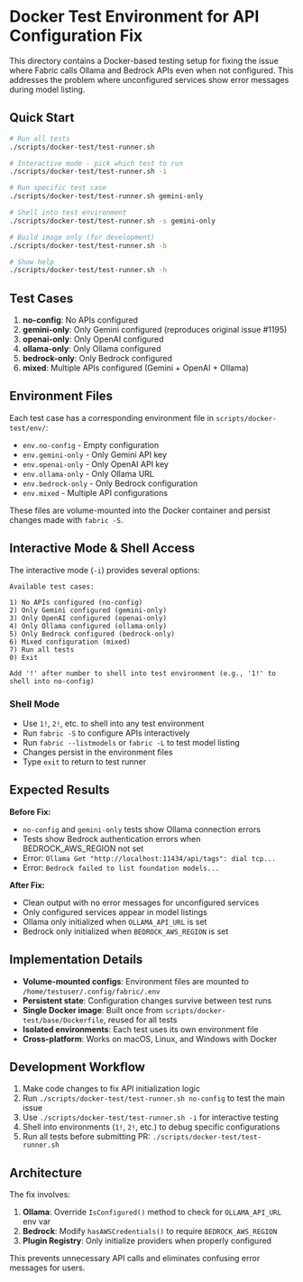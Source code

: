 # Docker Test Environment for API Configuration Fix

This directory contains a Docker-based testing setup for fixing the issue where Fabric calls Ollama and Bedrock APIs even when not configured. This addresses the problem where unconfigured services show error messages during model listing.

## Quick Start

```bash
# Run all tests
./scripts/docker-test/test-runner.sh

# Interactive mode - pick which test to run
./scripts/docker-test/test-runner.sh -i

# Run specific test case
./scripts/docker-test/test-runner.sh gemini-only

# Shell into test environment
./scripts/docker-test/test-runner.sh -s gemini-only

# Build image only (for development)
./scripts/docker-test/test-runner.sh -b

# Show help
./scripts/docker-test/test-runner.sh -h
```

## Test Cases

1. **no-config**: No APIs configured
2. **gemini-only**: Only Gemini configured (reproduces original issue #1195)
3. **openai-only**: Only OpenAI configured
4. **ollama-only**: Only Ollama configured
5. **bedrock-only**: Only Bedrock configured
6. **mixed**: Multiple APIs configured (Gemini + OpenAI + Ollama)

## Environment Files

Each test case has a corresponding environment file in `scripts/docker-test/env/`:

- `env.no-config` - Empty configuration
- `env.gemini-only` - Only Gemini API key
- `env.openai-only` - Only OpenAI API key
- `env.ollama-only` - Only Ollama URL
- `env.bedrock-only` - Only Bedrock configuration
- `env.mixed` - Multiple API configurations

These files are volume-mounted into the Docker container and persist changes made with `fabric -S`.

## Interactive Mode & Shell Access

The interactive mode (`-i`) provides several options:

```text
Available test cases:

1) No APIs configured (no-config)
2) Only Gemini configured (gemini-only)
3) Only OpenAI configured (openai-only)
4) Only Ollama configured (ollama-only)
5) Only Bedrock configured (bedrock-only)
6) Mixed configuration (mixed)
7) Run all tests
0) Exit

Add '!' after number to shell into test environment (e.g., '1!' to shell into no-config)
```

### Shell Mode

- Use `1!`, `2!`, etc. to shell into any test environment
- Run `fabric -S` to configure APIs interactively
- Run `fabric --listmodels` or `fabric -L` to test model listing
- Changes persist in the environment files
- Type `exit` to return to test runner

## Expected Results

**Before Fix:**

- `no-config` and `gemini-only` tests show Ollama connection errors
- Tests show Bedrock authentication errors when BEDROCK_AWS_REGION not set
- Error: `Ollama Get "http://localhost:11434/api/tags": dial tcp...`
- Error: `Bedrock failed to list foundation models...`

**After Fix:**

- Clean output with no error messages for unconfigured services
- Only configured services appear in model listings
- Ollama only initialized when `OLLAMA_API_URL` is set
- Bedrock only initialized when `BEDROCK_AWS_REGION` is set

## Implementation Details

- **Volume-mounted configs**: Environment files are mounted to `/home/testuser/.config/fabric/.env`
- **Persistent state**: Configuration changes survive between test runs
- **Single Docker image**: Built once from `scripts/docker-test/base/Dockerfile`, reused for all tests
- **Isolated environments**: Each test uses its own environment file
- **Cross-platform**: Works on macOS, Linux, and Windows with Docker

## Development Workflow

1. Make code changes to fix API initialization logic
2. Run `./scripts/docker-test/test-runner.sh no-config` to test the main issue
3. Use `./scripts/docker-test/test-runner.sh -i` for interactive testing
4. Shell into environments (`1!`, `2!`, etc.) to debug specific configurations
5. Run all tests before submitting PR: `./scripts/docker-test/test-runner.sh`

## Architecture

The fix involves:

1. **Ollama**: Override `IsConfigured()` method to check for `OLLAMA_API_URL` env var
2. **Bedrock**: Modify `hasAWSCredentials()` to require `BEDROCK_AWS_REGION`
3. **Plugin Registry**: Only initialize providers when properly configured

This prevents unnecessary API calls and eliminates confusing error messages for users.
